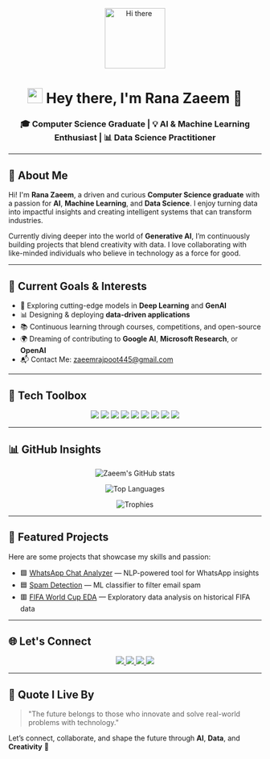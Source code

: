 <!-- Profile Header Animation -->
<p align="center">
  <img src="https://media.giphy.com/media/M9gbBd9nbDrOTu1Mqx/giphy.gif" width="120" alt="Hi there"/>
</p>

<!-- Main Heading -->
<h1 align="center">
  <img src="https://media.giphy.com/media/hvRJCLFzcasrR4ia7z/giphy.gif" width="30px"/> Hey there, I'm <strong>Rana Zaeem</strong> 👋
</h1>

<!-- Subheading -->
<h3 align="center">
  🎓 Computer Science Graduate | 💡 AI & Machine Learning Enthusiast | 📊 Data Science Practitioner
</h3>

---

<!-- About Section -->
## 🧠 About Me

Hi! I'm **Rana Zaeem**, a driven and curious **Computer Science graduate** with a passion for **AI**, **Machine Learning**, and **Data Science**. I enjoy turning data into impactful insights and creating intelligent systems that can transform industries.

Currently diving deeper into the world of **Generative AI**, I’m continuously building projects that blend creativity with data. I love collaborating with like-minded individuals who believe in technology as a force for good.

---

<!-- Focus Areas Section -->
## 🚀 Current Goals & Interests

- 🌌 Exploring cutting-edge models in **Deep Learning** and **GenAI**
- 📊 Designing & deploying **data-driven applications**
- 📚 Continuous learning through courses, competitions, and open-source
- 🌍 Dreaming of contributing to **Google AI**, **Microsoft Research**, or **OpenAI**
- 📬 Contact Me: [zaeemrajpoot445@gmail.com](mailto:zaeemrajpoot445@gmail.com)

---

<!-- Tech Stack Section -->
## 🧰 Tech Toolbox

<p align="center">
  <img src="https://img.shields.io/badge/Python-3776AB?style=for-the-badge&logo=python&logoColor=white"/>
  <img src="https://img.shields.io/badge/Pandas-150458?style=for-the-badge&logo=pandas&logoColor=white"/>
  <img src="https://img.shields.io/badge/NumPy-013243?style=for-the-badge&logo=numpy&logoColor=white"/>
  <img src="https://img.shields.io/badge/Scikit--Learn-F7931E?style=for-the-badge&logo=scikit-learn&logoColor=white"/>
  <img src="https://img.shields.io/badge/TensorFlow-FF6F00?style=for-the-badge&logo=tensorflow&logoColor=white"/>
  <img src="https://img.shields.io/badge/Keras-D00000?style=for-the-badge&logo=keras&logoColor=white"/>
  <img src="https://img.shields.io/badge/Matplotlib-11557C?style=for-the-badge&logo=plotly&logoColor=white"/>
  <img src="https://img.shields.io/badge/VS_Code-007ACC?style=for-the-badge&logo=visual-studio-code&logoColor=white"/>
  <img src="https://img.shields.io/badge/Git-F05032?style=for-the-badge&logo=git&logoColor=white"/>
</p>

---

<!-- GitHub Stats Section -->
## 📊 GitHub Insights

<p align="center">
  <img src="https://github-readme-stats.vercel.app/api?username=Rana-Zaeem&show_icons=true&theme=radical&count_private=true&hide_border=true" alt="Zaeem's GitHub stats"/>
</p>

<p align="center">
  <img src="https://github-readme-stats.vercel.app/api/top-langs/?username=Rana-Zaeem&layout=compact&theme=radical&hide_border=true" alt="Top Languages"/>
</p>

<p align="center">
  <img src="https://github-profile-trophy.vercel.app/?username=Rana-Zaeem&theme=radical&margin-w=10&margin-h=15" alt="Trophies"/>
</p>

---

<!-- Featured Projects -->
## 🧩 Featured Projects

Here are some projects that showcase my skills and passion:

- 🟩 [WhatsApp Chat Analyzer](https://github.com/Rana-Zaeem/Whats_app_chat_analyzer) — NLP-powered tool for WhatsApp insights
- 🟦 [Spam Detection](https://github.com/Rana-Zaeem/email-spam-detector) — ML classifier to filter email spam
- 🟥 [FIFA World Cup EDA](https://github.com/Rana-Zaeem/fifa-world-cup-analysis) — Exploratory data analysis on historical FIFA data

---

<!-- Connect Section -->
## 🌐 Let's Connect

<p align="center">
  <a href="https://www.linkedin.com/in/zaeems-asghar/">
    <img src="https://img.shields.io/badge/LinkedIn-0A66C2?style=for-the-badge&logo=linkedin&logoColor=white"/>
  </a>
  <a href="https://www.instagram.com/zaeem.rana.7169/">
    <img src="https://img.shields.io/badge/Instagram-E4405F?style=for-the-badge&logo=instagram&logoColor=white"/>
  </a>
  <a href="https://www.facebook.com/zaeem.rana.7169">
    <img src="https://img.shields.io/badge/Facebook-1877F2?style=for-the-badge&logo=facebook&logoColor=white"/>
  </a>
  <a href="https://github.com/Rana-Zaeem">
    <img src="https://img.shields.io/badge/GitHub-000000?style=for-the-badge&logo=github&logoColor=white"/>
  </a>
</p>

---

<!-- Quote Section -->
## 💬 Quote I Live By

> "The future belongs to those who innovate and solve real-world problems with technology."

Let’s connect, collaborate, and shape the future through **AI**, **Data**, and **Creativity** 🚀

